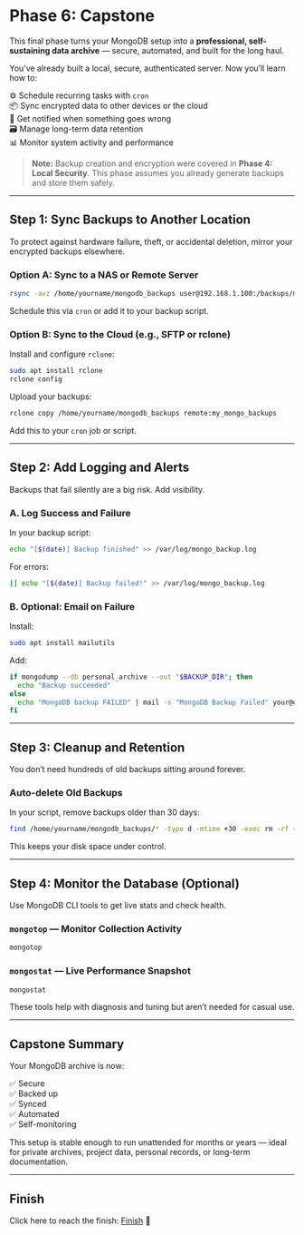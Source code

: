 # Phase 6: Capstone

This final phase turns your MongoDB setup into a **professional, self-sustaining data archive** — secure, automated, and built for the long haul.

You’ve already built a local, secure, authenticated server. Now you’ll learn how to:

⚙️ Schedule recurring tasks with `cron`<br>
📦 Sync encrypted data to other devices or the cloud<br>
📡 Get notified when something goes wrong<br>
🗃️ Manage long-term data retention<br>
📊 Monitor system activity and performance

> **Note:** Backup creation and encryption were covered in **Phase 4: Local Security**. This phase assumes you already generate backups and store them safely.

---

## Step 1: Sync Backups to Another Location

To protect against hardware failure, theft, or accidental deletion, mirror your encrypted backups elsewhere.

### Option A: Sync to a NAS or Remote Server

```bash
rsync -avz /home/yourname/mongodb_backups user@192.168.1.100:/backups/mongo
```

Schedule this via `cron` or add it to your backup script.

### Option B: Sync to the Cloud (e.g., SFTP or rclone)

Install and configure `rclone`:

```bash
sudo apt install rclone
rclone config
```

Upload your backups:

```bash
rclone copy /home/yourname/mongodb_backups remote:my_mongo_backups
```

Add this to your `cron` job or script.

---

## Step 2: Add Logging and Alerts

Backups that fail silently are a big risk. Add visibility.

### A. Log Success and Failure

In your backup script:

```bash
echo "[$(date)] Backup finished" >> /var/log/mongo_backup.log
```

For errors:

```bash
|| echo "[$(date)] Backup failed!" >> /var/log/mongo_backup.log
```

### B. Optional: Email on Failure

Install:

```bash
sudo apt install mailutils
```

Add:

```bash
if mongodump --db personal_archive --out "$BACKUP_DIR"; then
  echo "Backup succeeded"
else
  echo "MongoDB backup FAILED" | mail -s "MongoDB Backup Failed" your@email.com
fi
```

---

## Step 3: Cleanup and Retention

You don’t need hundreds of old backups sitting around forever.

### Auto-delete Old Backups

In your script, remove backups older than 30 days:

```bash
find /home/yourname/mongodb_backups/* -type d -mtime +30 -exec rm -rf {} \;
```

This keeps your disk space under control.

---

## Step 4: Monitor the Database (Optional)

Use MongoDB CLI tools to get live stats and check health.

### `mongotop` — Monitor Collection Activity

```bash
mongotop
```

### `mongostat` — Live Performance Snapshot

```bash
mongostat
```

These tools help with diagnosis and tuning but aren’t needed for casual use.

---

## Capstone Summary

Your MongoDB archive is now:

✅ Secure<br>
✅ Backed up<br>
✅ Synced<br>
✅ Automated<br>
✅ Self-monitoring

This setup is stable enough to run unattended for months or years — ideal for private archives, project data, personal records, or long-term documentation.

---

## Finish

Click here to reach the finish: [Finish](https://github.com/tims-computer-academy/mongodb/blob/main/finish.md) 🏁
